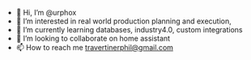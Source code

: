 - 👋 Hi, I’m @urphox
- 👀 I’m interested in real world production planning and execution,
- 🌱 I’m currently learning databases, industry4.0, custom integrations
- 💞️ I’m looking to collaborate on home assistant
- 📫 How to reach me travertinerphil@gmail.com

<!---
urphox/urphox is a ✨ special ✨ repository because its `README.md` (this file) appears on your GitHub profile.
You can click the Preview link to take a look at your changes.
--->
